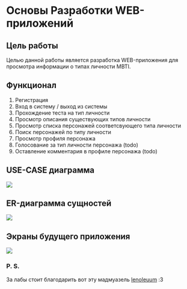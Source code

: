 # Основы Разработки WEB-приложений

## Цель работы 
Целью данной работы является разработка WEB-приложения для просмотра информации о типах личности MBTI.

## Функционал
1. Регистрация
3. Вход в систему / выход из системы
4. Прохождение теста на тип личности
5. Просмотр описания существующих типов личности
6. Просмотр списка персонажей соответсвующего типа личности
7. Поиск персонажей по типу личности
8. Просмотр профиля персонажа
9. Голосование за тип личности персонажа (todo)
10. Оставление комментария в профиле персонажа (todo)

## USE-CASE диаграмма

![](/img/use_case.png)

## ER-диаграмма сущностей

![](/img/er.png)

## Экраны будущего приложения

![](/img/future_app.png)

### P. S. 

За лабы стоит благодарить вот эту мадмуазель [lenoleuum](https://github.com/lenoleuum) :З

